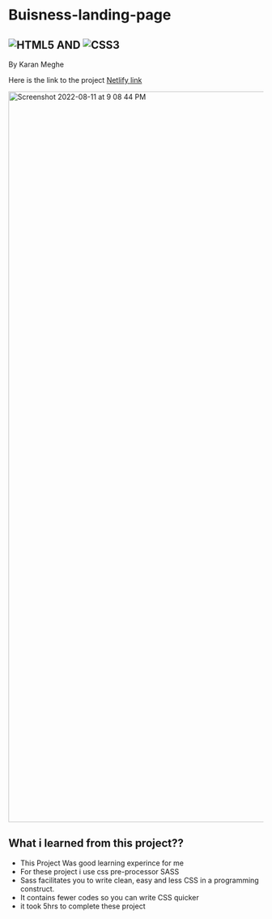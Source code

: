 # Buisness-landing-page

## ![HTML5](https://img.shields.io/badge/html5-%23E34F26.svg?style=for-the-badge&logo=html5&logoColor=white) AND ![CSS3](https://img.shields.io/badge/css3-%231572B6.svg?style=for-the-badge&logo=css3&logoColor=white)

By Karan Meghe

Here is the link to the project [Netlify link](https://buisness-landing-page-dot.netlify.app/)

<img width="1440" alt="Screenshot 2022-08-11 at 9 08 44 PM" src="https://user-images.githubusercontent.com/78386171/184173793-6d11ebbb-ba19-43d9-ac26-a6362aeb401a.png">

## What i learned from this project??
- This Project Was good learning experince for me
- For these project i use css pre-processor SASS
- Sass facilitates you to write clean, easy and less CSS in a programming construct.
- It contains fewer codes so you can write CSS quicker
- it took 5hrs to complete these project 
